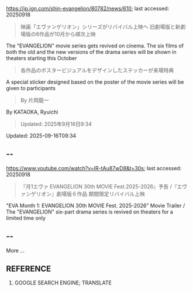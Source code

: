 https://jp.ign.com/shin-evangelion/80782/news/610; last accessed: 20250918

> 映画「エヴァンゲリオン」シリーズがリバイバル上映へ 旧劇場版と新劇場版の6作品が10月から順次上映

The "EVANGELION" movie series gets revived on cinema. The six films of both the old and the new versions of the drama series will be shown in theaters starting this October

> 各作品のポスタービジュアルをデザインしたステッカーが来場特典

A special sticker designed based on the poster of the movie series will be given to participants

> By 片岡龍一 

By KATAOKA, Ryuichi

> Updated: 2025年9月16日9:34

Updated: 2025-09-16T09:34

## --

https://www.youtube.com/watch?v=IR-tAu87wD8&t=30s; last accessed: 20250918

> 『月1エヴァ EVANGELION 30th MOVIE Fest.2025-2026』予告 /『エヴァンゲリオン』劇場版６作品 期間限定リバイバル上映 


"EVA Month 1: EVANGELION 30th MOVIE Fest. 2025-2026" Movie Trailer / The "EVANGELION" six-part drama series is revived on theaters for a limited time only

## --

More ...

## REFERENCE

1) GOOGLE SEARCH ENGINE; TRANSLATE